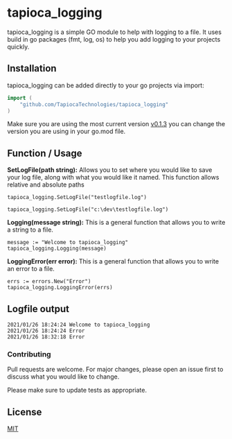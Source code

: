 # tapioca_logging

tapioca_logging is a simple GO module to help with logging to a file.  It uses build in go packages (fmt, log, os) to help you add logging to your projects quickly.

## Installation
tapioca_logging can be added directly to your go projects via import:

```Go
import (
    "github.com/TapiocaTechnologies/tapioca_logging"
)
```
Make sure you are using the most current version [v0.1.3](https://github.com/TapiocaTechnologies/tapioca_logging/releases/tag/v0.1.3) you can change the version you are using in your go.mod file.


## Function / Usage

**SetLogFile(path string):** Allows you to set where you would like to save your log file, along with what you would like it named.  This function allows relative and absolute paths

```
tapioca_logging.SetLogFile("testlogfile.log")
```
```
tapioca_logging.SetLogFile("c:\dev\testlogfile.log")
```

**Logging(message string):** This is a general function that allows you to write a string to a file.

```
message := "Welcome to tapioca_logging"
tapioca_logging.Logging(message)
```

**LoggingError(err error):** This is a general function that allows you to write an error to a file.

```
errs := errors.New("Error")
tapioca_logging.LoggingError(errs)
```

## Logfile output

```
2021/01/26 18:24:24 Welcome to tapioca_logging
2021/01/26 18:24:24 Error
2021/01/26 18:32:18 Error
```


### Contributing

Pull requests are welcome. For major changes, please open an issue first to discuss what you would like to change.

Please make sure to update tests as appropriate.

## License
[MIT](https://choosealicense.com/licenses/mit/)



